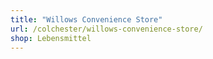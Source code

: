 ```yaml
---
title: "Willows Convenience Store"
url: /colchester/willows-convenience-store/
shop: Lebensmittel
---
```

